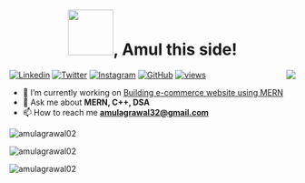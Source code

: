 <h1  align="center"> <img src="https://www.animatedimages.org/data/media/523/animated-hello-image-0031.gif" width="80">, Amul this side!</h1>
<img align='right' src="https://thumbs.gfycat.com/EvilNextDevilfish-size_restricted.gif">

[![Linkedin](https://img.shields.io/badge/-LinkedIn-blue?style=flat-square&logo=Linkedin&logoColor=white&link=https://www.linkedin.com/in/amul-agrawal-2180ab1a1/)](https://www.linkedin.com/in/amul-agrawal-2180ab1a1/) [![Twitter](https://img.shields.io/badge/-Twitter-%231DA1F2.svg?style=flat-square&logo=twitter&logoColor=white&link=https://www.twitter.com/in/gantavyamalviya/)](https://www.twitter.com/Amul0207/) [![Instagram](https://img.shields.io/badge/-Instagram-red?style=flat-square&logo=Instagram&logoColor=white&link=https://www.instagram.com/agrawal_amul/)](https://www.instagram.com/agrawal_amul/) [![GitHub](https://img.shields.io/badge/-Github-%23100000.svg?&style=flat-square&logo=github&logoColor=white&link=https://www.github.com/amulagrawal02/)](https://www.github.com/amulagrawal02/) [![views](https://komarev.com/ghpvc/?username=amulagrawal02&label=Profile%20views&color=0e75b6&style=flat)](https://github.com/amulagrawal02)

</p>

- 🔭 I’m currently working on <a href="https://github.com/amulagrawal02/Shopping-App"> Building e-commerce website using MERN  </a>
- 💬 Ask me about **MERN, C++, DSA**  
- 📫 How to reach me **amulagrawal32@gmail.com**

<p>
<img src="https://github-readme-stats.vercel.app/api/top-langs?username=amulagrawal02&show_icons=true&locale=en&layout=compact" alt="amulagrawal02" /></p>
<p>
<img src="https://github-readme-stats.vercel.app/api?username=amulagrawal02&show_icons=true&locale=en" alt="amulagrawal02"  /></p>  
  
<p><img align="center" src="https://github-readme-streak-stats.herokuapp.com/?user=amulagrawal02&" alt="amulagrawal02" /></p>
 
